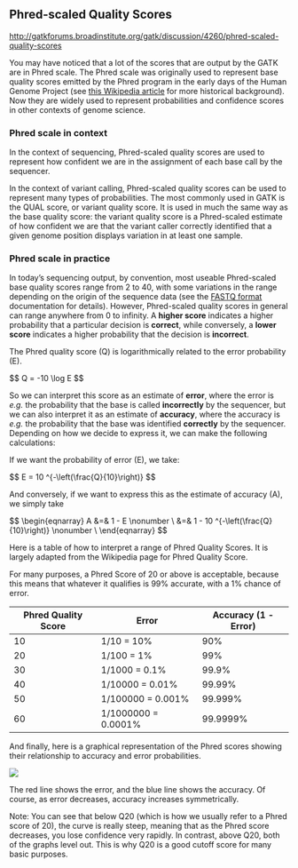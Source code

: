 ## Phred-scaled Quality Scores

http://gatkforums.broadinstitute.org/gatk/discussion/4260/phred-scaled-quality-scores

<p>You may have noticed that a lot of the scores that are output by the GATK are in Phred scale. The Phred scale was originally used to represent base quality scores emitted by the Phred program in the early days of the Human Genome Project (see <a href="http://en.wikipedia.org/wiki/Phred_quality_score">this Wikipedia article</a> for more historical background). Now they are widely used to represent probabilities and confidence scores in other contexts of genome science.</p>
<h3>Phred scale in context</h3>
<p>In the context of sequencing, Phred-scaled quality scores are used to represent how confident we are in the assignment of each base call by the sequencer. </p>
<p>In the context of variant calling, Phred-scaled quality scores can be used to represent many types of probabilities. The most commonly used in GATK is the QUAL score, or variant quality score. It is used in much the same way as the base quality score: the variant quality score is a Phred-scaled estimate of how confident we are that the variant caller correctly identified that a given genome position displays variation in at least one sample. </p>
<h3>Phred scale in practice</h3>
<p>In today’s sequencing output, by convention, most useable Phred-scaled base quality scores range from 2 to 40, with some variations in the range depending on the origin of the sequence data (see the <a href="https://en.wikipedia.org/wiki/FASTQ_format#Encoding">FASTQ format</a> documentation for details). However, Phred-scaled quality scores in general can range anywhere from 0 to infinity. A <strong>higher score</strong> indicates a higher probability that a particular decision is <strong>correct</strong>, while conversely, a <strong>lower score</strong> indicates a higher probability that the decision is <strong>incorrect</strong>. </p>
<p>The Phred quality score (Q) is logarithmically related to the error probability (E).</p>
<p>$$ Q = -10 \log E $$</p>
<p>So we can interpret this score as an estimate of <strong>error</strong>, where the error is <em>e.g.</em> the probability that the base is called <strong>incorrectly</strong> by the sequencer, but we can also interpret it as an estimate of <strong>accuracy</strong>, where the accuracy is <em>e.g.</em> the probability that the base was identified <strong>correctly</strong> by the sequencer. Depending on how we decide to express it, we can make the following calculations:</p>
<p>If we want the probability of error (E), we take:</p>
<p>$$ E = 10 ^{-\left(\frac{Q}{10}\right)} $$ </p>
<p>And conversely, if we want to express this as the estimate of accuracy (A), we simply take </p>
<p>$$
\begin{eqnarray}
A &amp;=&amp; 1 - E  \nonumber \
&amp;=&amp; 1 - 10 ^{-\left(\frac{Q}{10}\right)}  \nonumber \
\end{eqnarray}
$$</p>
<p>Here is a table of how to interpret a range of Phred Quality Scores. It is largely adapted from the Wikipedia page for Phred Quality Score.</p>
<p>For many purposes, a Phred Score of 20 or above is acceptable, because this means that whatever it qualifies is 99% accurate, with a 1% chance of error. </p>
<table class="table table-striped">
<thead>
<tr>
<th>Phred Quality Score</th>
<th>Error</th>
<th>Accuracy (1 - Error)</th>
</tr>
</thead>
<tbody>
<tr>
<td>10</td>
<td>1/10 = 10%</td>
<td>90%</td>
</tr>
<tr>
<td>20</td>
<td>1/100 = 1%</td>
<td>99%</td>
</tr>
<tr>
<td>30</td>
<td>1/1000 = 0.1%</td>
<td>99.9%</td>
</tr>
<tr>
<td>40</td>
<td>1/10000 = 0.01%</td>
<td>99.99%</td>
</tr>
<tr>
<td>50</td>
<td>1/100000 = 0.001%</td>
<td>99.999%</td>
</tr>
<tr>
<td>60</td>
<td>1/1000000 = 0.0001%</td>
<td>99.9999%</td>
</tr>
</tbody>
</table>
<p>And finally, here is a graphical representation of the Phred scores showing their relationship to accuracy and error probabilities. </p>
<img src="https://us.v-cdn.net/5019796/uploads/FileUpload/78/663145e9df43db3efe5df4d0b88cf4.png" />
<p>The red line shows the error, and the blue line shows the accuracy. Of course, as error decreases, accuracy increases symmetrically.  </p>
<p>Note: You can see that below Q20 (which is how we usually refer to a Phred score of 20), the curve is really steep, meaning that as the Phred score decreases, you lose confidence very rapidly. In contrast, above Q20, both of the graphs level out. This is why Q20 is a good cutoff score for many basic purposes.</p>